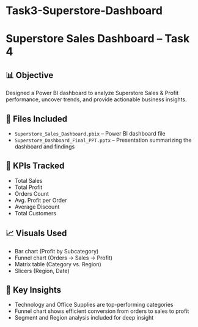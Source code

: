 # Task3-Superstore-Dashboard
# Superstore Sales Dashboard – Task 4

## 📊 Objective
Designed a Power BI dashboard to analyze Superstore Sales & Profit performance, uncover trends, and provide actionable business insights.

## 📁 Files Included
- `Superstore_Sales_Dashboard.pbix` – Power BI dashboard file
- `Superstore_Dashboard_Final_PPT.pptx` – Presentation summarizing the dashboard and findings

## 🧮 KPIs Tracked
- Total Sales
- Total Profit
- Orders Count
- Avg. Profit per Order
- Average Discount
- Total Customers


## 📈 Visuals Used
- Bar chart (Profit by Subcategory)
- Funnel chart (Orders → Sales → Profit)
- Matrix table (Category vs. Region)
- Slicers (Region, Date)

## 🧠 Key Insights
- Technology and Office Supplies are top-performing categories
- Funnel chart shows efficient conversion from orders to sales to profit
- Segment and Region analysis included for deep insight
